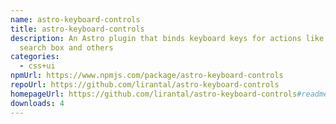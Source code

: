 ```yaml
---
name: astro-keyboard-controls
title: astro-keyboard-controls
description: An Astro plugin that binds keyboard keys for actions like focus on
  search box and others
categories:
  - css+ui
npmUrl: https://www.npmjs.com/package/astro-keyboard-controls
repoUrl: https://github.com/lirantal/astro-keyboard-controls
homepageUrl: https://github.com/lirantal/astro-keyboard-controls#readme
downloads: 4
---
```

